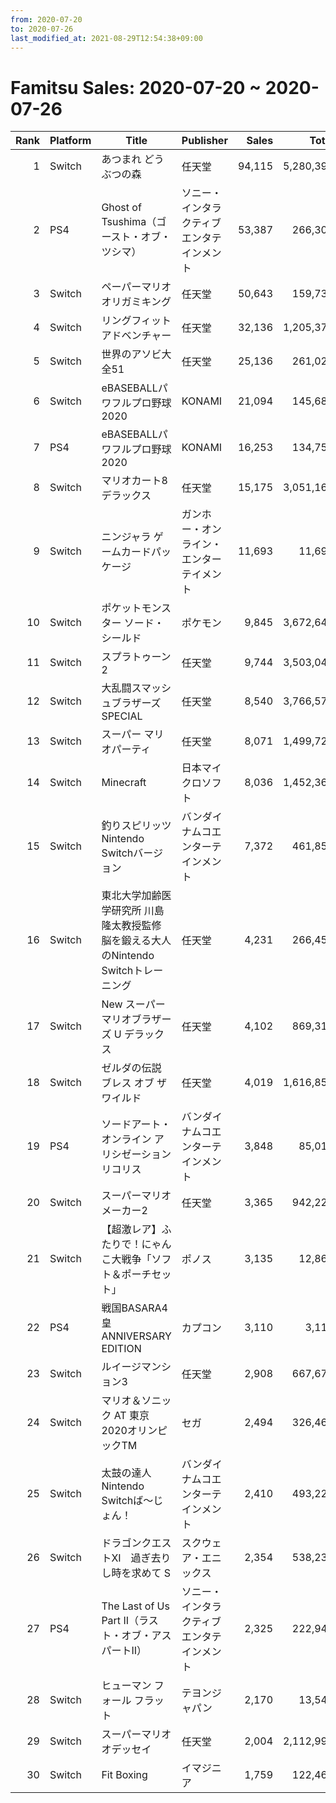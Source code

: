 ```yaml
---
from: 2020-07-20
to: 2020-07-26
last_modified_at: 2021-08-29T12:54:38+09:00
---
```

# Famitsu Sales: 2020-07-20 ~ 2020-07-26
| Rank | Platform | Title | Publisher | Sales | Total | Rate | New |
| -: | -- | -- | -- | -: | -: | -: | -- |
| 1 | Switch | あつまれ どうぶつの森 | 任天堂 | 94,115 | 5,280,398 | 20% |  |
| 2 | PS4 | Ghost of Tsushima（ゴースト・オブ・ツシマ） | ソニー・インタラクティブエンタテインメント | 53,387 | 266,302 | 20% |  |
| 3 | Switch | ペーパーマリオ オリガミキング | 任天堂 | 50,643 | 159,735 | 40% |  |
| 4 | Switch | リングフィット アドベンチャー | 任天堂 | 32,136 | 1,205,379 | 20% |  |
| 5 | Switch | 世界のアソビ大全51 | 任天堂 | 25,136 | 261,027 | 20% |  |
| 6 | Switch | eBASEBALLパワフルプロ野球2020 | KONAMI | 21,094 | 145,689 | 20% |  |
| 7 | PS4 | eBASEBALLパワフルプロ野球2020 | KONAMI | 16,253 | 134,751 | 20% |  |
| 8 | Switch | マリオカート8 デラックス | 任天堂 | 15,175 | 3,051,164 | 20% |  |
| 9 | Switch | ニンジャラ ゲームカードパッケージ | ガンホー・オンライン・エンターテイメント | 11,693 | 11,693 | 80% | **New** |
| 10 | Switch | ポケットモンスター ソード・シールド | ポケモン | 9,845 | 3,672,649 | 20% |  |
| 11 | Switch | スプラトゥーン2 | 任天堂 | 9,744 | 3,503,047 | 20% |  |
| 12 | Switch | 大乱闘スマッシュブラザーズ SPECIAL | 任天堂 | 8,540 | 3,766,573 | 20% |  |
| 13 | Switch | スーパー マリオパーティ | 任天堂 | 8,071 | 1,499,720 | 20% |  |
| 14 | Switch | Minecraft | 日本マイクロソフト | 8,036 | 1,452,367 | 20% |  |
| 15 | Switch | 釣りスピリッツ Nintendo Switchバージョン | バンダイナムコエンターテインメント | 7,372 | 461,852 | 20% |  |
| 16 | Switch | 東北大学加齢医学研究所 川島隆太教授監修 脳を鍛える大人のNintendo Switchトレーニング | 任天堂 | 4,231 | 266,455 | 20% |  |
| 17 | Switch | New スーパーマリオブラザーズ U デラックス | 任天堂 | 4,102 | 869,319 | 20% |  |
| 18 | Switch | ゼルダの伝説 ブレス オブ ザ ワイルド | 任天堂 | 4,019 | 1,616,859 | 20% |  |
| 19 | PS4 | ソードアート・オンライン アリシゼーション リコリス | バンダイナムコエンターテインメント | 3,848 | 85,010 | 20% |  |
| 20 | Switch | スーパーマリオメーカー2 | 任天堂 | 3,365 | 942,223 | 20% |  |
| 21 | Switch | 【超激レア】ふたりで！にゃんこ大戦争「ソフト＆ポーチセット」 | ポノス | 3,135 | 12,860 | 60% |  |
| 22 | PS4 | 戦国BASARA4 皇 ANNIVERSARY EDITION | カプコン | 3,110 | 3,110 | 40% | **New** |
| 23 | Switch | ルイージマンション3 | 任天堂 | 2,908 | 667,676 | 20% |  |
| 24 | Switch | マリオ＆ソニック AT 東京2020オリンピックTM | セガ | 2,494 | 326,466 | 20% |  |
| 25 | Switch | 太鼓の達人 Nintendo Switchば〜じょん！ | バンダイナムコエンターテインメント | 2,410 | 493,222 | 20% |  |
| 26 | Switch | ドラゴンクエストXI　過ぎ去りし時を求めて S | スクウェア・エニックス | 2,354 | 538,239 | 20% |  |
| 27 | PS4 | The Last of Us Part II（ラスト・オブ・アス パートII） | ソニー・インタラクティブエンタテインメント | 2,325 | 222,943 | 20% |  |
| 28 | Switch | ヒューマン フォール フラット | テヨンジャパン | 2,170 | 13,545 | 40% |  |
| 29 | Switch | スーパーマリオ オデッセイ | 任天堂 | 2,004 | 2,112,994 | 20% |  |
| 30 | Switch | Fit Boxing | イマジニア | 1,759 | 122,467 | 20% |  |
